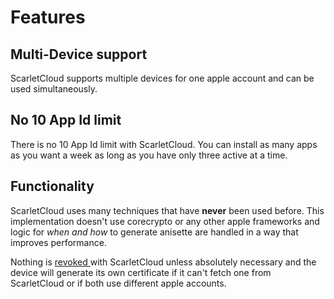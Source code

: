 # Features

## Multi-Device support

ScarletCloud supports multiple devices for one apple account and can be used simultaneously.

## No 10 App Id limit

There is no 10 App Id limit with ScarletCloud. You can install as many apps as you want a week as long as you have only three active at a time.

## Functionality

ScarletCloud uses many techniques that have **never** been used before. This implementation doesn't use corecrypto or any other apple frameworks and logic for _when and how_ to generate anisette are handled in a way that improves performance.&#x20;



Nothing is [revoked ](../../scarlet/scarlet-direct/revokes.md)with ScarletCloud unless absolutely necessary and the device will generate its own certificate if it can't fetch one from ScarletCloud or if both use different apple accounts.
